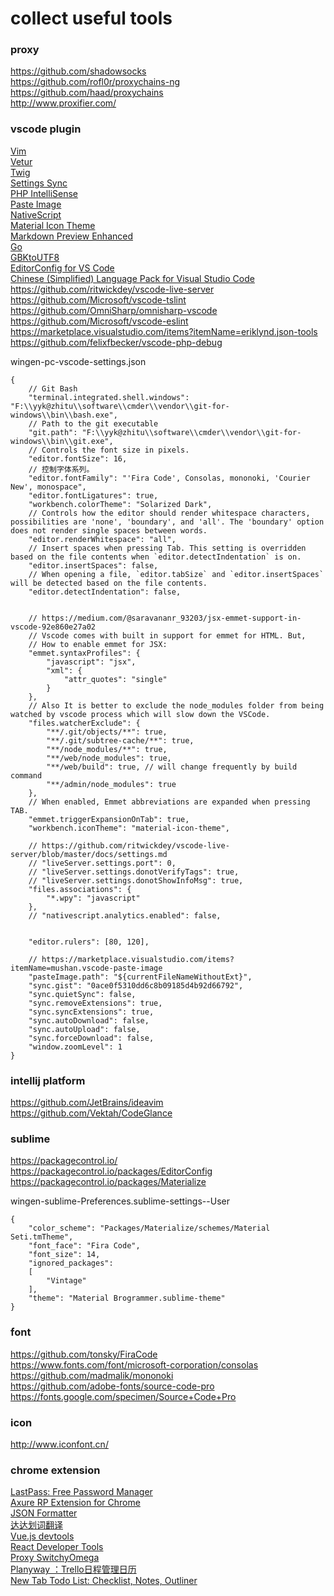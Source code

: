 # collect useful tools

### proxy

https://github.com/shadowsocks  
https://github.com/rofl0r/proxychains-ng  
https://github.com/haad/proxychains  
http://www.proxifier.com/

### vscode plugin
[Vim](https://marketplace.visualstudio.com/items?itemName=vscodevim.vim)  
[Vetur](https://marketplace.visualstudio.com/items?itemName=octref.vetur)  
[Twig](https://marketplace.visualstudio.com/items?itemName=whatwedo.twig)  
[Settings Sync](https://marketplace.visualstudio.com/items?itemName=Shan.code-settings-sync)  
[PHP IntelliSense](https://marketplace.visualstudio.com/items?itemName=felixfbecker.php-intellisense)  
[Paste Image](https://marketplace.visualstudio.com/items?itemName=mushan.vscode-paste-image)  
[NativeScript](https://marketplace.visualstudio.com/items?itemName=Telerik.nativescript)  
[Material Icon Theme](https://marketplace.visualstudio.com/items?itemName=PKief.material-icon-theme)  
[Markdown Preview Enhanced](https://marketplace.visualstudio.com/items?itemName=shd101wyy.markdown-preview-enhanced)  
[Go](https://marketplace.visualstudio.com/items?itemName=ms-vscode.Go)  
[GBKtoUTF8](https://marketplace.visualstudio.com/items?itemName=bukas.GBKtoUTF8)  
[EditorConfig for VS Code](https://marketplace.visualstudio.com/items?itemName=EditorConfig.EditorConfig)  
[Chinese (Simplified) Language Pack for Visual Studio Code](https://marketplace.visualstudio.com/items?itemName=MS-CEINTL.vscode-language-pack-zh-hans)  
https://github.com/ritwickdey/vscode-live-server  
https://github.com/Microsoft/vscode-tslint  
https://github.com/OmniSharp/omnisharp-vscode  
https://github.com/Microsoft/vscode-eslint  
https://marketplace.visualstudio.com/items?itemName=eriklynd.json-tools
https://github.com/felixfbecker/vscode-php-debug

wingen-pc-vscode-settings.json
```
{
    // Git Bash
    "terminal.integrated.shell.windows": "F:\\yyk@zhitu\\software\\cmder\\vendor\\git-for-windows\\bin\\bash.exe",
    // Path to the git executable
	"git.path": "F:\\yyk@zhitu\\software\\cmder\\vendor\\git-for-windows\\bin\\git.exe",
    // Controls the font size in pixels.
	"editor.fontSize": 16,
	// 控制字体系列。
	"editor.fontFamily": "'Fira Code', Consolas, mononoki, 'Courier New', monospace",
	"editor.fontLigatures": true,
	"workbench.colorTheme": "Solarized Dark",
    // Controls how the editor should render whitespace characters, possibilities are 'none', 'boundary', and 'all'. The 'boundary' option does not render single spaces between words.
	"editor.renderWhitespace": "all",
    // Insert spaces when pressing Tab. This setting is overridden based on the file contents when `editor.detectIndentation` is on.
    "editor.insertSpaces": false,
    // When opening a file, `editor.tabSize` and `editor.insertSpaces` will be detected based on the file contents.
	"editor.detectIndentation": false,
	
	
	// https://medium.com/@saravananr_93203/jsx-emmet-support-in-vscode-92e860e27a02
	// Vscode comes with built in support for emmet for HTML. But,
	// How to enable emmet for JSX:
	"emmet.syntaxProfiles": {
		"javascript": "jsx",
		"xml": {
			"attr_quotes": "single"
		}
	},
	// Also It is better to exclude the node_modules folder from being watched by vscode process which will slow down the VSCode.
	"files.watcherExclude": {
		"**/.git/objects/**": true,
		"**/.git/subtree-cache/**": true,
		"**/node_modules/**": true,
		"**/web/node_modules": true,
		"**/web/build": true, // will change frequently by build command
		"**/admin/node_modules": true
	},
	// When enabled, Emmet abbreviations are expanded when pressing TAB.
	"emmet.triggerExpansionOnTab": true,
	"workbench.iconTheme": "material-icon-theme",

	// https://github.com/ritwickdey/vscode-live-server/blob/master/docs/settings.md
	// "liveServer.settings.port": 0,
	// "liveServer.settings.donotVerifyTags": true,
	// "liveServer.settings.donotShowInfoMsg": true,
	"files.associations": {
		"*.wpy": "javascript"
	},
	// "nativescript.analytics.enabled": false,


	"editor.rulers": [80, 120],

	// https://marketplace.visualstudio.com/items?itemName=mushan.vscode-paste-image
	"pasteImage.path": "${currentFileNameWithoutExt}",
	"sync.gist": "0ace0f5310dd6c8b09185d4b92d66792",
	"sync.quietSync": false,
	"sync.removeExtensions": true,
	"sync.syncExtensions": true,
	"sync.autoDownload": false,
	"sync.autoUpload": false,
	"sync.forceDownload": false,
	"window.zoomLevel": 1
}
```


### intellij platform

https://github.com/JetBrains/ideavim  
https://github.com/Vektah/CodeGlance  

### sublime

https://packagecontrol.io/  
https://packagecontrol.io/packages/EditorConfig  
https://packagecontrol.io/packages/Materialize  

wingen-sublime-Preferences.sublime-settings--User

```
{
	"color_scheme": "Packages/Materialize/schemes/Material Seti.tmTheme",
	"font_face": "Fira Code",
	"font_size": 14,
	"ignored_packages":
	[
		"Vintage"
	],
	"theme": "Material Brogrammer.sublime-theme"
}
```

### font

https://github.com/tonsky/FiraCode  
https://www.fonts.com/font/microsoft-corporation/consolas  
https://github.com/madmalik/mononoki  
https://github.com/adobe-fonts/source-code-pro  
https://fonts.google.com/specimen/Source+Code+Pro  

### icon

http://www.iconfont.cn/  

### chrome extension
[LastPass: Free Password Manager](https://chrome.google.com/webstore/detail/lastpass-free-password-ma/hdokiejnpimakedhajhdlcegeplioahd)  
[Axure RP Extension for Chrome](https://chrome.google.com/webstore/detail/axure-rp-extension-for-ch/dogkpdfcklifaemcdfbildhcofnopogp)  
[JSON Formatter](https://chrome.google.com/webstore/detail/json-formatter/bcjindcccaagfpapjjmafapmmgkkhgoa?hl=en)  
[达达划词翻译](https://chrome.google.com/webstore/detail/%E8%BE%BE%E8%BE%BE%E5%88%92%E8%AF%8D%E7%BF%BB%E8%AF%91/cajhcjfcodjoalmhjekljnfkgjlkeajl)  
[Vue.js devtools](https://chrome.google.com/webstore/detail/vuejs-devtools/nhdogjmejiglipccpnnnanhbledajbpd)  
[React Developer Tools](https://chrome.google.com/webstore/detail/react-developer-tools/fmkadmapgofadopljbjfkapdkoienihi)  
[Proxy SwitchyOmega](https://chrome.google.com/webstore/detail/proxy-switchyomega/padekgcemlokbadohgkifijomclgjgif)  
[Planyway ：Trello日程管理日历](https://chrome.google.com/webstore/detail/planyway-calendar-and-tim/kkgaechmpjgbojahkofamdjkaklgbdkc)  
[New Tab Todo List: Checklist, Notes, Outliner](https://chrome.google.com/webstore/detail/new-tab-todo-list-checkli/hdkbnhcgfcokjhlfiicbphafdnipnhjf) 
